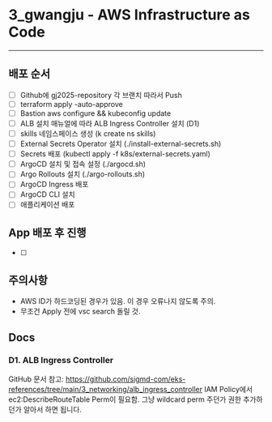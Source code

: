 # 3_gwangju - AWS Infrastructure as Code
---

## 배포 순서
- [ ] Github에 gj2025-repository 각 브랜치 따라서 Push
- [ ] terraform apply -auto-approve
- [ ] Bastion aws configure && kubeconfig update
- [ ] ALB 설치 매뉴얼에 따라 ALB Ingress Controller 설치 (D1)
- [ ] skills 네임스페이스 생성 (k create ns skills)
- [ ] External Secrets Operator 설치 (./install-external-secrets.sh)
- [ ] Secrets 배포 (kubectl apply -f k8s/external-secrets.yaml)
- [ ] ArgoCD 설치 및 접속 설정 (./argocd.sh)
- [ ] Argo Rollouts 설치 (./argo-rollouts.sh)
- [ ] ArgoCD Ingress 배포
- [ ] ArgoCD CLI 설치
- [ ] 애플리케이션 배포

## App 배포 후 진행
- [ ] 

## 주의사항
- AWS ID가 하드코딩된 경우가 있음. 이 경우 오류나지 않도록 주의.
- 무조건 Apply 전에 vsc search 돌릴 것.

## Docs
### D1. ALB Ingress Controller
GitHub 문서 참고: https://github.com/sigmd-com/eks-references/tree/main/3_networking/alb_ingress_controller
IAM Policy에서 ec2:DescribeRouteTable Perm이 필요함. 그냥 wildcard perm 주던가 권한 추가하던가 알아서 하면 됩니다.
